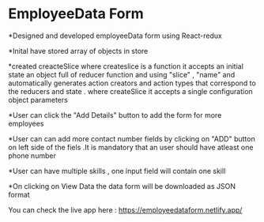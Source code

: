 # EmployeeData Form
*Designed and developed employeeData form using React-redux


*Inital have stored array of objects in store


*created creacteSlice where createslice is a function it accepts an initial state an object full of reducer 
function and using "slice"  , "name" and automatically generates action creators and action types that correspond
to the reducers and state . where createSlice it accepts a single configuration object parameters



*User can click the "Add Details" button to add the form for more employees


*User can can add more contact number fields by clicking on "ADD" button on left side of the fiels .It is mandatory that an user should have atleast one phone number


*User can have multiple skills , one input field will contain one skill


*On clicking on View Data the data form will be downloaded as JSON format

 You can check the live app here : https://employeedataform.netlify.app/